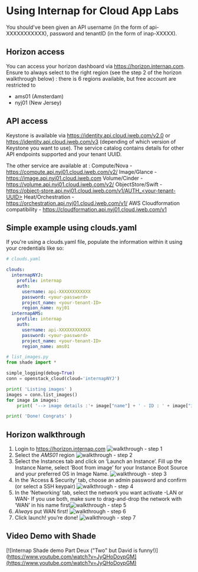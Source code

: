 # Using Internap for Cloud App Labs

You should've been given an API username (in the form of api-XXXXXXXXXXX), password and tenantID (in the form of inap-XXXXX).

## Horizon access

You can access your horizon dashboard via https://horizon.internap.com.
Ensure to always select to the right region (see the step 2 of the horizon walkthrough below) : there is 6 regions available, but free account are restricted to
 * ams01 (Amsterdam)
 * nyj01 (New Jersey)

## API access

Keystone is available via https://identity.api.cloud.iweb.com/v2.0 or https://identity.api.cloud.iweb.com/v3 (depending of which version of Keystone you want to use).
The service catalog contains details for other API endpoints supported and your tenant UUID.

The other service are available at :
Compute/Nova - https://compute.api.nyj01.cloud.iweb.com/v2/<your-tenant-UUID>
Image/Glance - https://image.api.nyj01.cloud.iweb.com
Volume/Cinder - https://volume.api.nyj01.cloud.iweb.com/v2/<your-tenant-UUID>
ObjectStore/Swift - https://object-store.api.nyj01.cloud.iweb.com/v1/AUTH_<your-tenant-UUID>
Heat/Orchestration - https://orchestration.api.nyj01.cloud.iweb.com/v1/<your-tenant-UUID>
AWS Cloudformation compatibility - https://cloudformation.api.nyj01.cloud.iweb.com/v1

## Simple example using clouds.yaml

If you're using a clouds.yaml file, populate the information within it using your credentials like so:

```yaml
# clouds.yaml

clouds:
  internapNYJ:
    profile: internap
    auth:
      username: api-XXXXXXXXXXXX
      password: <your-password>
      project_name: <your-tenant-ID>
      region_name: nyj01
  internapAMS:
    profile: internap
    auth:
      username: api-XXXXXXXXXXXX
      password: <your-password>
      project_name: <your-tenant-ID>
      region_name: ams01
```

```python
# list_images.py
from shade import *

simple_logging(debug=True)
conn = openstack_cloud(cloud='internapNYJ')

print( 'Listing images' )
images = conn.list_images()
for image in images:
	print( '--> image details :'+ image["name"] + ' - ID : ' + image["id"] )

print( 'Done! Congrats' )
```

## Horizon walkthrough
1. Login to https://horizon.internap.com ![walkthrough - step 1](/img/inap-horizonwalk-1.png)
2. Select the *AMS01* region ![walkthrough - step 2](/img/inap-horizonwalk-2.png)
3. Select the Instances tab and click on ‘Launch an Instance’. Fill up the Instance Name, select ‘Boot from image’ for your Instance Boot Source and your preferred OS in Image Name. ![walkthrough - step 3](/img/inap-horizonwalk-3.png)
4. In the ‘Access & Security’ tab, choose an admin password and confirm (or select a SSH keypair) ![walkthrough - step 4](/img/inap-horizonwalk-4.png)
5. In the ‘Networking’ tab, select the network you want activate -LAN or WAN- If you use both, make sure to drag-and-drop the network with ‘WAN’ in his name first![walkthrough - step 5](/img/inap-horizonwalk-5.png)
6. *Always* put WAN first! ![walkthrough - step 6](/img/inap-horizonwalk-6.png)
7. Click launch! you’re done! ![walkthrough - step 7](/img/inap-horizonwalk-7.png)

## Video Demo with Shade

[![Internap Shade demo Part Deux ("Two" but David is funny!)](https://www.youtube.com/watch?v=JyQHoDoypGM](https://www.youtube.com/watch?v=JyQHoDoypGM)
